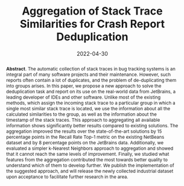 ---
title: "Aggregation of Stack Trace Similarities for Crash Report Deduplication"
authors: '<i>Nikolay Karasov, Aleksandr Khvorov, Roman Vasiliev, Yaroslav Golubev, and Timofey Bryksin</i>'
status: "preprint"
collection: publications
permalink: /publications/2022-04-30-similarity-aggregation
date: 2022-04-30
venue: "<b>e-Print archive</b>"
pdf: 'https://arxiv.org/abs/2205.00212'
data: 'https://github.com/nkarasovd/AggregationModel'
counter_id: 'P2'
abstract: "<p><b>Abstract</b>. The automatic collection of stack traces in bug tracking systems is an integral part of many software projects and their maintenance. However, such reports often contain a lot of duplicates, and the problem of de-duplicating them into groups arises. In this paper, we propose a new approach to solve the deduplication task and report on its use on the real-world data from JetBrains, a leading developer of IDEs and other software. Unlike most of the existing methods, which assign the incoming stack trace to a particular group in which a single most similar stack trace is located, we use the information about all the calculated similarities to the group, as well as the information about the timestamp of the stack traces. This approach to aggregating all available information shows significantly better results compared to existing solutions. The aggregation improved the results over the state-of-the-art solutions by 15 percentage points in the Recall Rate Top-1 metric on the existing NetBeans dataset and by 8 percentage points on the JetBrains data. Additionally, we evaluated a simpler k-Nearest Neighbors approach to aggregation and showed that it cannot reach the same levels of improvement. Finally, we studied what features from the aggregation contributed the most towards better quality to understand which of them to develop further. We publish the implementation of the suggested approach, and will release the newly collected industrial dataset upon acceptance to facilitate further research in the area.</p>"
---